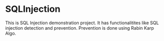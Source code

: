 # SQLInjection

This is SQL Injection demonstration project.
It has functionalitites like SQL injection detection and prevention.
Prevention is done using Rabin Karp Algo.
